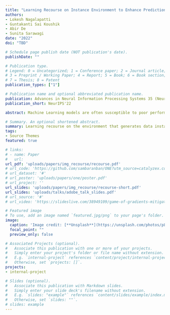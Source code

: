 ```yaml
---
title: "Learning Recourse on Instance Environment to Enhance Prediction Accuracy"
authors:
- Lokesh Nagalapatti
- Guntakanti Sai Koushik
- Abir De
- Sunita Sarawagi
date: "2022"
doi: "TBD"

# Schedule page publish date (NOT publication's date).
publishDate: ""

# Publication type.
# Legend: 0 = Uncategorized; 1 = Conference paper; 2 = Journal article;
# 3 = Preprint / Working Paper; 4 = Report; 5 = Book; 6 = Book section;
# 7 = Thesis; 8 = Patent
publication_types: ["1"]

# Publication name and optional abbreviated publication name.
publication: Advances in Neural Information Processing Systems 35 (NeurIPS 2022)
publication_short: NeurIPS'22

abstract: Machine Learning models are often susceptible to poor performance on instances sampled from bad environments. For example, an image classifier could provide low accuracy on images captured under low lighting conditions. In high stake ML applications, such as AI-driven medical diagnostics, a better option could be to provide recourse in the form of  alternative environment settings in which to recapture the instance for more reliable diagnostics. In this paper, we propose a model called {\em RecourseNet} that learns to apply recourse on the space of environments so that the recoursed instances are amenable to better predictions by the classifier.   Learning to output optimal recourse is challenging because we do not assume access to the underlying physical process that generates the recoursed instances. Also, the optimal setting could be instance-dependent --- for example the best camera angle for object recognition could be a function of the object's shape. We propose a novel three-level training method that (a) Learns a classifier that is optimized for high performance under recourse, (b) Learns a recourse predictor when the training data may contain only limited instances under good environment settings, and (c) Triggers recourse selectively only when recourse is likely to improve classifier confidence.

# Summary. An optional shortened abstract.
summary: Learning recourse on the environment that generates data instances. 
tags:
- Source Themes
featured: true

# links:
# - name: Paper
#   url: 
url_pdf: 'uploads/papers/img_recourse/recourse.pdf'
# url_code: 'https://github.com/sambaranban/ONE?utm_source=catalyzex.com'
# url_dataset: '#'
# url_poster: 'uploads/papers/one/poster.pdf'
# url_project: ''
url_slides: 'uploads/papers/img_recourse/recourse-short.pdf'
url_slides: 'uploads/talks/adobe_talk_slides.pdf'
# url_source: '#'
# url_video: 'https://slideslive.com/38949109/game-of-gradients-mitigating-irrelevant-clients-in-federated-learning'

# Featured image
# To use, add an image named `featured.jpg/png` to your page's folder. 
image:
  caption: 'Image credit: [**Unsplash**](https://unsplash.com/photos/pLCdAaMFLTE)'
  focal_point: ""
  preview_only: false

# Associated Projects (optional).
#   Associate this publication with one or more of your projects.
#   Simply enter your project's folder or file name without extension.
#   E.g. `internal-project` references `content/project/internal-project/index.md`.
#   Otherwise, set `projects: []`.
projects:
- internal-project

# Slides (optional).
#   Associate this publication with Markdown slides.
#   Simply enter your slide deck's filename without extension.
#   E.g. `slides: "example"` references `content/slides/example/index.md`.
#   Otherwise, set `slides: ""`.
# slides: example
---
```

<!-- 
{{% callout note %}}
Click the *Cite* button above to demo the feature to enable visitors to import publication metadata into their reference management software.
{{% /callout %}}

{{% callout note %}}
Create your slides in Markdown - click the *Slides* button to check out the example.
{{% /callout %}}

Supplementary notes can be added here, including [code, math, and images](https://wowchemy.com/docs/writing-markdown-latex/). -->
